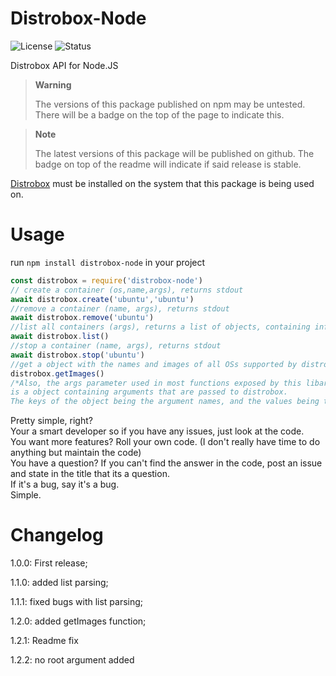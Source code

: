 # Distrobox-Node
![License](https://img.shields.io/badge/License-MIT-green?style=for-the-badge)
![Status](https://img.shields.io/badge/Status-Untested-red?style=for-the-badge)


Distrobox API for Node.JS
> __Warning__
>  
> The versions of this package published on npm may be untested. 
> There will be a badge on the top of the page to indicate this.

> __Note__
>  
> The latest versions of this package will be published on github. 
> The badge on top of the readme will indicate if said release is stable. 

[Distrobox](https://www.github.com/89luca89/distrobox) must be installed on the system that this package is being used on.  
# Usage
run `npm install distrobox-node` in your project
```js
const distrobox = require('distrobox-node')
// create a container (os,name,args), returns stdout
await distrobox.create('ubuntu','ubuntu')
//remove a container (name, args), returns stdout
await distrobox.remove('ubuntu')
//list all containers (args), returns a list of objects, containing information about each container
await distrobox.list()
//stop a container (name, args), returns stdout
await distrobox.stop('ubuntu')
//get a object with the names and images of all OSs supported by distrobox-node (usally the latest image)
distrobox.getImages()
/*Also, the args parameter used in most functions exposed by this libary
is a object containing arguments that are passed to distrobox. 
The keys of the object being the argument names, and the values being the argument values.*/
```
Pretty simple, right?\
Your a smart developer so if you have any issues, just look at the code.\
You want more features? Roll your own code. (I don't really have time to do anything but maintain the code)\
You have a question?  If you can't find the answer in the code, post an issue and state in the title that its a question.   
If it's a bug, say it's a bug.  
Simple.
# Changelog
1.0.0: First release;

1.1.0: added list parsing;

1.1.1: fixed bugs with list parsing;

1.2.0: added getImages function;

1.2.1: Readme fix

1.2.2: no root argument added